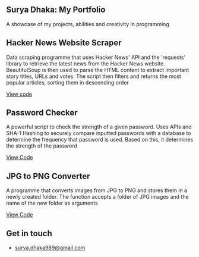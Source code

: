   

Surya Dhaka: My Portfolio
-------------------------

A showcase of my projects, abilities and creativity in programming

Hacker News Website Scraper
---------------------------

Data scraping programme that uses Hacker News' API and the 'requests' library to retrieve the latest news from the Hacker News website. BeautifulSoup is then used to parse the HTML content to extract important story titles, URLs and votes. The script then filters and returns the most popular articles, sorting them in descending order

[View code](https://github.com/Surya-Dhaka/suryadhaka.github.io/blob/main/JPGtoPNGconverter.py)

Password Checker
----------------

A powerful script to check the strength of a given password. Uses APIs and SHA-1 Hashing to securely compare inputted passwords with a database to determine the frequency that password is used. Based on this, it determines the strength of the password

[View Code](https://github.com/Surya-Dhaka/suryadhaka.github.io/blob/main/password_checker.py)

JPG to PNG Converter
--------------------

A programme that converts images from JPG to PNG and stores them in a newly created folder. The function accepts a folder of JPG images and the name of the new folder as arguments

[View Code](https://github.com/Surya-Dhaka/suryadhaka.github.io/blob/main/website_scraper.py)

Get in touch
------------

*   [surya.dhaka989@gmail.com](#)
